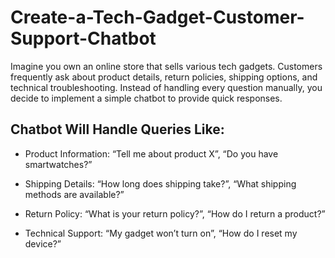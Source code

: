 # Create-a-Tech-Gadget-Customer-Support-Chatbot
Imagine you own an online store that sells various tech gadgets. Customers frequently ask about product details, return policies, shipping options, and technical troubleshooting. Instead of handling every question manually, you decide to implement a simple chatbot to provide quick responses.

## Chatbot Will Handle Queries Like:  

- Product Information: “Tell me about product X”, “Do you have smartwatches?”    

- Shipping Details: “How long does shipping take?”, “What shipping methods are available?”    

- Return Policy: “What is your return policy?”, “How do I return a product?”    

- Technical Support: “My gadget won’t turn on”, “How do I reset my device?”     

